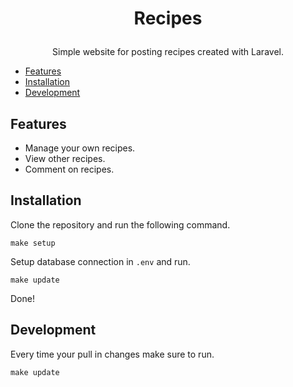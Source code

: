 # <p align=center>Recipes</p>

<p align="center">Simple website for posting recipes created with Laravel.</p>

- [Features](#features)
- [Installation](#installation)
- [Development](#development)

## Features

- Manage your own recipes.
- View other recipes.
- Comment on recipes.

## Installation

Clone the repository and run the following command.

```
make setup
```

Setup database connection in `.env` and run.

```
make update
```

Done!

## Development

Every time your pull in changes make sure to run.

```
make update
```
